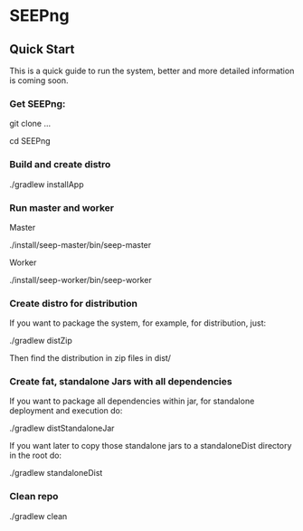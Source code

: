# SEEPng

## Quick Start
This is a quick guide to run the system, better and more detailed information is
coming soon.

### Get SEEPng:
git clone ...

cd SEEPng

### Build and create distro
./gradlew installApp

### Run master and worker
Master

./install/seep-master/bin/seep-master <master params>

Worker

./install/seep-worker/bin/seep-worker <worker params>

### Create distro for distribution
If you want to package the system, for example, for distribution, just:

./gradlew distZip

Then find the distribution in zip files in dist/

### Create fat, standalone Jars with all dependencies
If you want to package all dependencies within jar, for standalone deployment
and execution do:

./gradlew distStandaloneJar

If you want later to copy those standalone jars to a standaloneDist directory in
the root do:

./gradlew standaloneDist

### Clean repo
./gradlew clean

